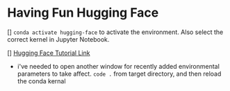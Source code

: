 # Having Fun Hugging Face

[] `conda activate hugging-face` to activate the environment. Also select the correct kernel in Jupyter Notebook.

[] [Hugging Face Tutorial Link](https://huggingface.co/docs/transformers/pipeline_tutorial)

- i've needed to open another window for recently added environmental parameters to take affect. `code .` from target directory, and then reload the conda kernal


